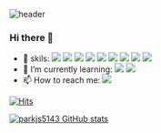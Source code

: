 ![header](https://capsule-render.vercel.app/api?type=rounded&color=timeGradient&text=Welcome%20to%20soon's%20GitHub%20👋&animation=twinkling&fontSize=40&fontAlignY=50&fontAlign=50&height=180)

### Hi there 👋

- 🔭 skils:
<a href="#" target="_blank"><img src="https://img.shields.io/badge/typescript-3178C6?style=flat-square&logo=typescript&logoColor=fff"/></a>
<a href="#" target="_blank"><img src="https://img.shields.io/badge/react-61DAFB?style=flat-square&logo=react&logoColor=222"/></a>
<a href="#" target="_blank"><img src="https://img.shields.io/badge/react native-018EF5?style=flat-square&logo=react&logoColor=fff"/></a>
<a href="#" target="_blank"><img src="https://img.shields.io/badge/mobX-FF9955?style=flat-square&logo=mobx&logoColor=fff"/></a>
<a href="#" target="_blank"><img src="https://img.shields.io/badge/recoil-3578E5?style=flat-square&logo=recoil&logoColor=fff"/></a>
<a href="#" target="_blank"><img src="https://img.shields.io/badge/redux-764ABC?style=flat-square&logo=redux&logoColor=fff"/></a>
<a href="#" target="_blank"><img src="https://img.shields.io/badge/zustand-222?style=flat-square&logoColor=fff"/></a>
<a href="#" target="_blank"><img src="https://img.shields.io/badge/mysql-4479A1?style=flat-square&logo=mysql&logoColor=fff"/></a>
<a href="#" target="_blank"><img src="https://img.shields.io/badge/spring-6DB33F?style=flat-square&logo=spring&logoColor=fff"/></a>
- 🌱 I’m currently learning: <a href="#" target="_blank"><img src="https://img.shields.io/badge/next.js-222?style=flat-square&logo=next.js&logoColor=fff"/></a>
<a href="#" target="_blank"><img src="https://img.shields.io/badge/firebase-FFCA28?style=flat-square&logo=firebase&logoColor=222"/></a>
- 📫 How to reach me:  <a href="mailto:parkjs5143@gmail.com" target="_blank"><img src="https://img.shields.io/badge/parkjs5143-EA4335?style=flat-square&logo=gmail&logoColor=fff"/></a>
<!--<a href="https://www.instagram.com/soonipy"><img src="https://img.shields.io/badge/soonipy-E4405F?style=flat-square&logo=instagram&logoColor=white"></a>-->

   
[![Hits](https://hits.seeyoufarm.com/api/count/incr/badge.svg?url=https%3A%2F%2Fgithub.com%2Fparkjs5143&count_bg=%23FFB6F3&title_bg=%23555555&icon=&icon_color=%23E7E7E7&title=GITHUB&edge_flat=false)](https://hits.seeyoufarm.com)  

[![parkjs5143 GitHub stats](https://github-readme-stats.vercel.app/api?username=parkjs5143&include_all_commits=true&show_icons=true&theme=cobalt)](https://github.com/parkjs5143/github-readme-stats)

